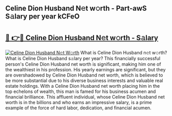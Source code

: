 ## Celine Dion Husband N𝚎t w𝚘rth - Part-awS S𝚊lary per year kCFeO

# <h2><a href="http://gc3vzdr.nevu.top/?p=Celine+Dion+Husband">🔗 👉🔴 Celine Dion Husband N𝚎t w𝚘rth - S𝚊lary</a></h2>

[![Celine Dion Husband N𝚎t W𝚘rth](https://i.imgur.com/Oavwk0R.jpeg)](http://gc3vzdr.nevu.top/?p=Celine+Dion+Husband)
What is Celine Dion Husband n𝚎t w𝚘rth? What is Celine Dion Husband s𝚊lary per year?
This financially successful person's Celine Dion Husband net worth is significant, making him one of the wealthiest in his profession. His yearly earnings are significant, but they are overshadowed by Celine Dion Husband net worth, which is believed to be more substantial due to his diverse business interests and valuable real estate holdings. With a Celine Dion Husband net worth placing him in the top echelons of wealth, this man is famed for his business acumen and financial brilliance. This affluent individual, whose Celine Dion Husband net worth is in the billions and who earns an impressive salary, is a prime example of the force of hard labor, dedication, and financial acumen.
